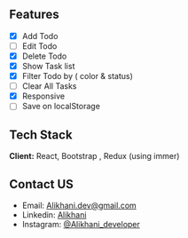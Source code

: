 ## Features

- [x] Add Todo
- [ ] Edit Todo
- [x] Delete Todo
- [x] Show Task list
- [x] Filter Todo by ( color & status)
- [ ] Clear All Tasks
- [x] Responsive
- [ ] Save on localStorage

## Tech Stack

**Client:** React, Bootstrap , Redux (using immer)

## Contact US

- Email: [Alikhani.dev@gmail.com](mailto:alikhani.dev@gmail.com)
- Linkedin: [Alikhani](www.linkedin.com/in/amir-hossein-agha-alikhani-060a88217)
- Instagram: [@Alikhani_developer](https://www.instagram.com/alikhani_developer/)
